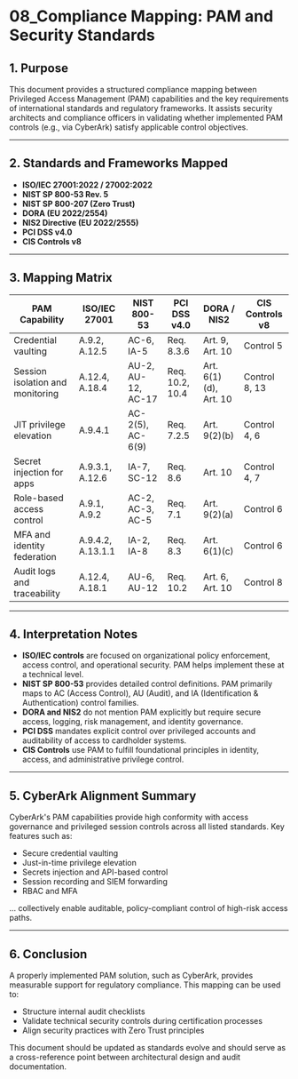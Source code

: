 # 08\_Compliance Mapping: PAM and Security Standards

## 1. Purpose

This document provides a structured compliance mapping between Privileged Access Management (PAM) capabilities and the key requirements of international standards and regulatory frameworks. It assists security architects and compliance officers in validating whether implemented PAM controls (e.g., via CyberArk) satisfy applicable control objectives.

---

## 2. Standards and Frameworks Mapped

* **ISO/IEC 27001:2022 / 27002:2022**
* **NIST SP 800-53 Rev. 5**
* **NIST SP 800-207 (Zero Trust)**
* **DORA (EU 2022/2554)**
* **NIS2 Directive (EU 2022/2555)**
* **PCI DSS v4.0**
* **CIS Controls v8**

---

## 3. Mapping Matrix

| PAM Capability                   | ISO/IEC 27001     | NIST 800-53        | PCI DSS v4.0    | DORA / NIS2           | CIS Controls v8 |
| -------------------------------- | ----------------- | ------------------ | --------------- | --------------------- | --------------- |
| Credential vaulting              | A.9.2, A.12.5     | AC-6, IA-5         | Req. 8.3.6      | Art. 9, Art. 10       | Control 5       |
| Session isolation and monitoring | A.12.4, A.18.4    | AU-2, AU-12, AC-17 | Req. 10.2, 10.4 | Art. 6(1)(d), Art. 10 | Control 8, 13   |
| JIT privilege elevation          | A.9.4.1           | AC-2(5), AC-6(9)   | Req. 7.2.5      | Art. 9(2)(b)          | Control 4, 6    |
| Secret injection for apps        | A.9.3.1, A.12.6   | IA-7, SC-12        | Req. 8.6        | Art. 10               | Control 4, 7    |
| Role-based access control        | A.9.1, A.9.2      | AC-2, AC-3, AC-5   | Req. 7.1        | Art. 9(2)(a)          | Control 6       |
| MFA and identity federation      | A.9.4.2, A.13.1.1 | IA-2, IA-8         | Req. 8.3        | Art. 6(1)(c)          | Control 6       |
| Audit logs and traceability      | A.12.4, A.18.1    | AU-6, AU-12        | Req. 10.2       | Art. 6, Art. 10       | Control 8       |

---

## 4. Interpretation Notes

* **ISO/IEC controls** are focused on organizational policy enforcement, access control, and operational security. PAM helps implement these at a technical level.
* **NIST SP 800-53** provides detailed control definitions. PAM primarily maps to AC (Access Control), AU (Audit), and IA (Identification & Authentication) control families.
* **DORA and NIS2** do not mention PAM explicitly but require secure access, logging, risk management, and identity governance.
* **PCI DSS** mandates explicit control over privileged accounts and auditability of access to cardholder systems.
* **CIS Controls** use PAM to fulfill foundational principles in identity, access, and administrative privilege control.

---

## 5. CyberArk Alignment Summary

CyberArk's PAM capabilities provide high conformity with access governance and privileged session controls across all listed standards. Key features such as:

* Secure credential vaulting
* Just-in-time privilege elevation
* Secrets injection and API-based control
* Session recording and SIEM forwarding
* RBAC and MFA

... collectively enable auditable, policy-compliant control of high-risk access paths.

---

## 6. Conclusion

A properly implemented PAM solution, such as CyberArk, provides measurable support for regulatory compliance. This mapping can be used to:

* Structure internal audit checklists
* Validate technical security controls during certification processes
* Align security practices with Zero Trust principles

This document should be updated as standards evolve and should serve as a cross-reference point between architectural design and audit documentation.
